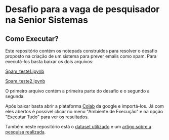 # Desafio para a vaga de pesquisador na Senior Sistemas 
## Como Executar?
Este repositório contém os notepads construidos para resolver o desafio proposto na criação de um sistema para prever emails como spam.
Para executá-los basta baixar os dois arquivos:

[Spam_teste1.ipynb](https://github.com/Lucas-Lima04/SpamDetection/blob/main/Spam_teste1.ipynb)

[Spam_teste2.ipynb](https://github.com/Lucas-Lima04/SpamDetection/blob/main/Spam_teste2.ipynb)

O primeiro arquivo contém a primeira parte do desafio e o segundo a segunda.

Após baixar basta abrir a plataforma [Colab](https://colab.research.google.com/) da google e importá-los. Já com eles abertos é possível clicar no menu "Ambiente de Execução" e na opção "Executar Tudo" para ver os resultados.

Também neste repositório está o [dataset utilizado](https://github.com/Lucas-Lima04/SpamDetection/blob/main/sms_senior.csv) e um [artigo sobre a pesquisa realizada](https://github.com/Lucas-Lima04/SpamDetection/blob/main/Artigo-PesquisaSobreML_SPAM.pdf).
